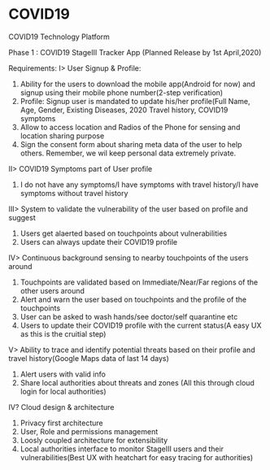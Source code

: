 # COVID19
COVID19 Technology Platform

Phase 1 : COVID19 StageIII Tracker App
(Planned Release by 1st April,2020)

Requirements:
I> User Signup & Profile:
1. Ability for the users to download the mobile app(Android for now) and signup using their mobile phone number(2-step verification)
2. Profile: Signup user is mandated to update his/her profile(Full Name, Age, Gender, Existing Diseases, 2020 Travel history, COVID19 symptoms
3. Allow to access location and Radios of the Phone for sensing and location sharing purpose
4. Sign the consent form about sharing meta data of the user to help others. Remember, we wil keep personal data extremely private.

II> COVID19 Symptoms part of User profile
1. I do not have any symptoms/I have symptoms with travel history/I have symptoms without travel history

III> System to validate the vulnerability of the user based on profile and suggest
1. Users get alaerted based on touchpoints about vulnerabilities
2. Users can always update their COVID19 profile

IV> Continuous background sensing to nearby touchpoints of the users around
1. Touchpoints are validated based on Immediate/Near/Far regions of the other users around
2. Alert and warn the user based on touchpoints and the profile of the touchpoints
3. User can be asked to wash hands/see doctor/self quarantine etc
4. Users to update their COVID19 profile with the current status(A easy UX as this is the cruitial step)

V> Ability to trace and identify potential threats based on their profile and travel history(Google Maps data of last 14 days)
1. Alert users with valid info
2. Share local authorities about threats and zones (All this through cloud login for local authorities)

IV? Cloud design & architecture
1. Privacy first architecture
2. User, Role and permissions management
3. Loosly coupled architecture for extensibility 
4. Local authorities interface to monitor StageIII users and their vulnerabilities(Best UX with heatchart for easy tracing for authorities)
